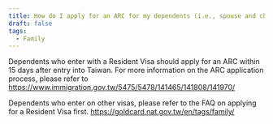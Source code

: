 ```yaml
---
title: How do I apply for an ARC for my dependents (i.e., spouse and children)?
draft: false
tags:
  - Family
---
```

Dependents who enter with a Resident Visa should apply for an ARC within 15 days after entry into Taiwan. For more information on the ARC application process, please refer to <https://www.immigration.gov.tw/5475/5478/141465/141808/141970/>

Dependents who enter on other visas, please refer to the FAQ on applying for a Resident Visa first. <https://goldcard.nat.gov.tw/en/tags/family/>